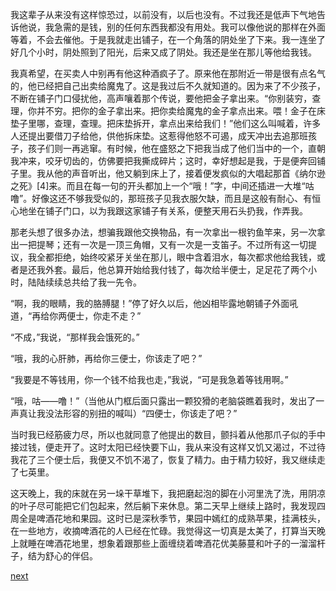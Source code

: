 
我这辈子从来没有这样惊恐过，以前没有，以后也没有。不过我还是低声下气地告诉他说，我急需的是钱，别的任何东西我都没有用处。我可以像他说的那样在外面等着，不会去催他。于是我就走出铺子，在一个角落的阴处坐了下来。我一连坐了好几个小时，阴处照到了阳光，后来又成了阴处。我还是坐在那儿等他给我钱。

我真希望，在买卖人中别再有他这种酒疯子了。原来他在那附近一带是很有点名气的，他已经把自己出卖给魔鬼了。这是我过后不久就知道的。因为来了不少孩子，不断在铺子门口侵扰他，高声嚷着那个传说，要他把金子拿出来。“你别装穷，查理，你并不穷。把你的金子拿出来。把你卖给魔鬼的金子拿点出来。喂！金子在床垫子里哪，查理，查理。把床垫拆开，拿点出来给我们！”他们这么叫喊着，许多人还提出要借刀子给他，供他拆床垫。这惹得他怒不可遏，成天冲出去追那班孩子，孩子们则一再逃窜。有时候，他在盛怒之下把我当成了他们当中的一个，直朝我冲来，咬牙切齿的，仿佛要把我撕成碎片；这时，幸好想起是我，于是便奔回铺子里。我从他的声音听出，他又躺到床上了，接着便发疯似的大唱起那首《纳尔逊之死》[4]来。而且在每一句的开头都加上一个“哦！”字，中间还插进一大堆“咕噜”。好像这还不够我受似的，那班孩子见我衣服欠缺，而且是这般有耐心、有恒心地坐在铺子门口，以为我跟这家铺子有关系，便整天用石头扔我，作弄我。

那老头想了很多办法，想骗我跟他交换物品，有一次拿出一根钓鱼竿来，另一次拿出一把提琴；还有一次是一顶三角帽，又有一次是一支笛子。不过所有这一切提议，我全都拒绝，始终咬紧牙关坐在那儿，眼中含着泪水，每次都求他给我钱，或者是还我外套。最后，他总算开始给我付钱了，每次给半便士，足足花了两个小时，陆陆续续总共给了我一先令。

“啊，我的眼睛，我的胳膊腿！”停了好久以后，他凶相毕露地朝铺子外面吼道，“再给你两便士，你走不走？”

“不成，”我说，“那样我会饿死的。”

“哦，我的心肝肺，再给你三便士，你该走了吧？”

“我要是不等钱用，你一个钱不给我也走，”我说，“可是我急着等钱用啊。”

“哦，咕——噜！”（当他从门框后面只露出一颗狡猾的老脑袋瞧着我时，发出了一声真让我没法形容的别扭的喊叫）“四便士，你该走了吧？”

当时我已经筋疲力尽，所以也就同意了他提出的数目，颤抖着从他那爪子似的手中接过钱，便走开了。这时太阳已经快要下山，我从来没有这样又饥又渴过，不过待我花了三个便士后，我便又不饥不渴了，恢复了精力。由于精力较好，我又继续走了七英里。

这天晚上，我的床就在另一垛干草堆下，我把磨起泡的脚在小河里洗了洗，用阴凉的叶子尽可能把它们包起来，然后躺下来休息。第二天早上继续上路时，我发现四周全是啤酒花地和果园。这时已是深秋季节，果园中嫣红的成熟苹果，挂满枝头，在一些地方，收摘啤酒花的人已经在忙碌。我觉得这一切真是太美了，打算当天晚上就睡在啤酒花地里，想象着跟那些上面缠绕着啤酒花优美藤蔓和叶子的一溜溜杆子，结为舒心的伴侣。

[next](page173.md)